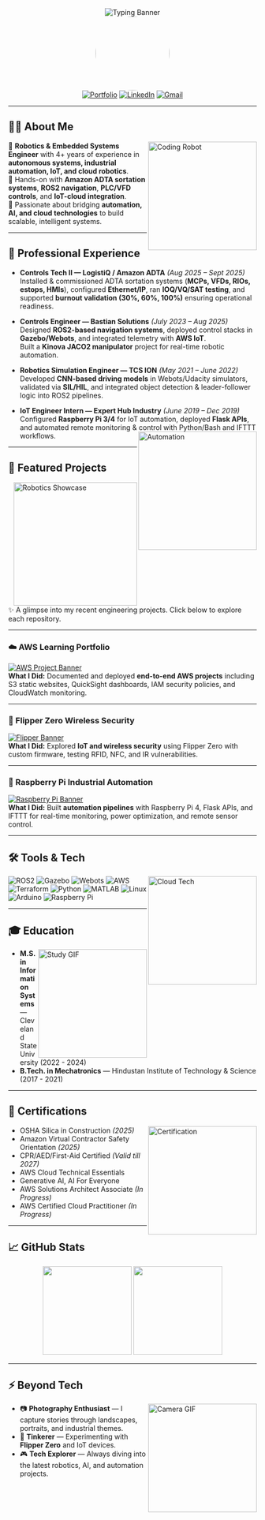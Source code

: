 <!-- Banner Section -->
<div align="center">
  <img src="https://readme-typing-svg.herokuapp.com?font=Orbitron&size=35&duration=2800&pause=1000&color=00cfc8&center=true&vCenter=true&width=700&height=70&lines=Sai+Charan+Pasupuleti;Robotics+%7C+Controls+%7C+IoT+%7C+Cloud" alt="Typing Banner" />
</div>

<!-- Profile Picture -->
<div align="center">
  <img src="assets/profile.png" width="150" style="border-radius:50%;" />
</div>

<!-- Badges -->
<div align="center">
  <a href="https://psaicharan921.github.io/"><img src="https://img.shields.io/badge/Portfolio-Visit-137dc5?style=for-the-badge&logo=github&logoColor=white" alt="Portfolio"/></a>
  <a href="https://www.linkedin.com/in/saicharanpasupuleti/"><img src="https://img.shields.io/badge/LinkedIn-Connect-0a66c2?style=for-the-badge&logo=linkedin&logoColor=white" alt="LinkedIn"/></a>
  <a href="mailto:saicharanpasupuleti8@gmail.com"><img src="https://img.shields.io/badge/Email-Contact-EA4335?style=for-the-badge&logo=gmail&logoColor=white" alt="Gmail"/></a>
</div>

---

## 👨‍💻 About Me
<img align="right" alt="Coding Robot" width="220" src="https://media.giphy.com/media/bGgsc5mWoryfgKBx1u/giphy.gif"/>

🔹 **Robotics & Embedded Systems Engineer** with 4+ years of experience in **autonomous systems, industrial automation, IoT, and cloud robotics**.  
🔹 Hands-on with **Amazon ADTA sortation systems**, **ROS2 navigation**, **PLC/VFD controls**, and **IoT-cloud integration**.  
🔹 Passionate about bridging **automation, AI, and cloud technologies** to build scalable, intelligent systems.  

---

## 🏢 Professional Experience

- **Controls Tech II — LogistiQ / Amazon ADTA** *(Aug 2025 – Sept 2025)*  
  Installed & commissioned ADTA sortation systems (**MCPs, VFDs, RIOs, estops, HMIs**), configured **Ethernet/IP**, ran **IOQ/VQ/SAT testing**, and supported **burnout validation (30%, 60%, 100%)** ensuring operational readiness.  

- **Controls Engineer — Bastian Solutions** *(July 2023 – Aug 2025)*  
  Designed **ROS2-based navigation systems**, deployed control stacks in **Gazebo/Webots**, and integrated telemetry with **AWS IoT**.  
  Built a **Kinova JACO2 manipulator** project for real-time robotic automation.  

- **Robotics Simulation Engineer — TCS ION** *(May 2021 – June 2022)*  
  Developed **CNN-based driving models** in Webots/Udacity simulators, validated via **SIL/HIL**, and integrated object detection & leader-follower logic into ROS2 pipelines.  

- **IoT Engineer Intern — Expert Hub Industry** *(June 2019 – Dec 2019)*  
  Configured **Raspberry Pi 3/4** for IoT automation, deployed **Flask APIs**, and automated remote monitoring & control with Python/Bash and IFTTT workflows.
  <img align="right" alt="Automation" width="240" src="https://media.giphy.com/media/coxQHKASG60HrHtvkt/giphy.gif"/>  

---

## 🚀 Featured Projects
<img align="right" alt="Robotics Showcase" width="250" src="https://media.giphy.com/media/L8K62iTDkzGX6/giphy.gif"/>

✨ A glimpse into my recent engineering projects. Click below to explore each repository.  

---

### ☁️ AWS Learning Portfolio  
[![AWS Project Banner](https://user-images.githubusercontent.com/74038190/225813708-98b745f2-7d22-48cf-9150-083f1b00d6c9.gif)](https://github.com/psaicharan921/aws-learning-portfolio)  
**What I Did:** Documented and deployed **end-to-end AWS projects** including S3 static websites, QuickSight dashboards, IAM security policies, and CloudWatch monitoring.  

---

### 🔐 Flipper Zero Wireless Security  
[![Flipper Banner](https://media.giphy.com/media/v1.Y2lkPTc5MGI3NjExMGVwYmpueW00Zmxub3p5enR6NTNvZTgyaHdheXBnMnB0N3p6ZHBycSZlcD12MV9naWZzX3NlYXJjaCZjdD1n/j6NaTTkaqWS6RoV3qt/giphy.gif)](https://github.com/psaicharan921/flipper-zero-security)  
**What I Did:** Explored **IoT and wireless security** using Flipper Zero with custom firmware, testing RFID, NFC, and IR vulnerabilities.  

---

### 📡 Raspberry Pi Industrial Automation  
[![Raspberry Pi Banner](https://media.giphy.com/media/v1.Y2lkPTc5MGI3NjExMGVwYmpueW00Zmxub3p5enR6NTNvZTgyaHdheXBnMnB0N3p6ZHBycSZlcD12MV9naWZzX3NlYXJjaCZjdD1n/26gR2qGRnxxXAvhBu/giphy.gif)](https://github.com/psaicharan921/pi-industrial-automation)  
**What I Did:** Built **automation pipelines** with Raspberry Pi 4, Flask APIs, and IFTTT for real-time monitoring, power optimization, and remote sensor control.  

---

## 🛠️ Tools & Tech
<img align="right" alt="Cloud Tech" width="220" src="https://media.giphy.com/media/qgQUggAC3Pfv687qPC/giphy.gif"/>

![ROS2](https://img.shields.io/badge/ROS2-22314E?style=flat&logo=ros&logoColor=white)
![Gazebo](https://img.shields.io/badge/Gazebo-808080?style=flat&logo=ros&logoColor=white)
![Webots](https://img.shields.io/badge/Webots-22314E?style=flat&logo=ros&logoColor=white)
![AWS](https://img.shields.io/badge/AWS-FF9900?style=flat&logo=amazon-aws&logoColor=white)
![Terraform](https://img.shields.io/badge/Terraform-5C4EE5?style=flat&logo=terraform&logoColor=white)
![Python](https://img.shields.io/badge/Python-3670A0?style=flat&logo=python&logoColor=white)
![MATLAB](https://img.shields.io/badge/MATLAB-0076A8?style=flat&logo=mathworks&logoColor=white)
![Linux](https://img.shields.io/badge/Linux-FCC624?style=flat&logo=linux&logoColor=black)
![Arduino](https://img.shields.io/badge/Arduino-00979D?style=flat&logo=arduino&logoColor=white)
![Raspberry Pi](https://img.shields.io/badge/Raspberry%20Pi-C51A4A?style=flat&logo=raspberry-pi&logoColor=white)

---

## 🎓 Education
<img align="right" alt="Study GIF" width="220" src="https://media.giphy.com/media/26AHONQ79FdWZhAI0/giphy.gif"/>

- **M.S. in Information Systems** — Cleveland State University (2022 - 2024)  
- **B.Tech. in Mechatronics** — Hindustan Institute of Technology & Science (2017 - 2021)  

---

## 📜 Certifications
<img align="right" alt="Certification" width="220" src="https://media4.giphy.com/media/v1.Y2lkPTc5MGI3NjExN3p0Y2M2ajByamVneDFrZXM3empkdmQ4Y3Y0NHB4Y2wzeWE1ZDZiZiZlcD12MV9pbnRlcm5hbF9naWZfYnlfaWQmY3Q9Zw/9lnR3gpBHF5YUCwfn2/giphy.gif"/>

- OSHA Silica in Construction *(2025)*  
- Amazon Virtual Contractor Safety Orientation *(2025)*  
- CPR/AED/First-Aid Certified *(Valid till 2027)*  
- AWS Cloud Technical Essentials  
- Generative AI, AI For Everyone  
- AWS Solutions Architect Associate *(In Progress)*  
- AWS Certified Cloud Practitioner *(In Progress)*  

---

## 📈 GitHub Stats
<div align="center">
  <img src="https://github-readme-stats.vercel.app/api?username=psaicharan921&show_icons=true&theme=tokyonight&count_private=true&hide_border=true" height="180">
  <img src="https://github-readme-streak-stats.herokuapp.com/?user=psaicharan921&theme=tokyonight&hide_border=true" height="180">
</div>

---

## ⚡ Beyond Tech
<img align="right" alt="Camera GIF" width="220" src="https://media.giphy.com/media/xT0Gqn9yuw8hnPGn5K/giphy.gif"/>

- 📷 **Photography Enthusiast** — I capture stories through landscapes, portraits, and industrial themes.  
- 🔧 **Tinkerer** — Experimenting with **Flipper Zero** and IoT devices.  
- 🎮 **Tech Explorer** — Always diving into the latest robotics, AI, and automation projects.  
